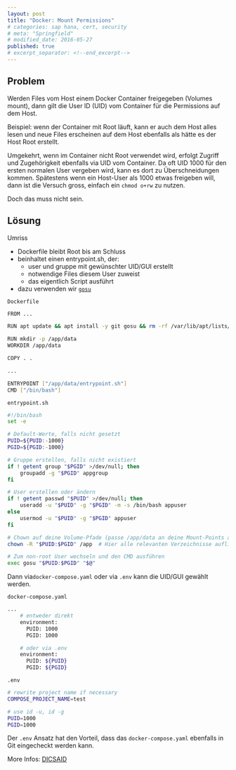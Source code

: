 ```yaml
---
layout: post
title: "Docker: Mount Permissions"
# categories: sap hana, cert, security
# meta: "Springfield"
# modified_date: 2016-05-27
published: true
# excerpt_separator: <!--end_excerpt-->
---
```


<!--
Nicest is not nice: (↪) will be with blue border
→ ⇒ ⇝ ↬
-->

## Problem
Werden Files vom Host einem Docker Container freigegeben (Volumes mount), dann gilt die User ID (UID) vom Container für die Permissions auf dem Host.

Beispiel: wenn der Container mit Root läuft, kann er auch dem Host alles lesen und neue Files erscheinen auf dem Host ebenfalls als hätte es der Host Root erstellt.

Umgekehrt, wenn im Container nicht Root verwendet wird, erfolgt Zugriff und Zugehörigkeit ebenfalls via UID vom Container.
Da oft UID 1000 für den ersten normalen User vergeben wird, kann es dort zu Überschneidungen kommen. Spätestens wenn ein Host-User als 1000 etwas freigeben will, dann ist die Versuch gross, einfach ein `chmod o+rw` zu nutzen.

Doch das muss nicht sein.

## Lösung
Umriss
* Dockerfile bleibt Root bis am Schluss
* beinhaltet einen entrypoint.sh, der:
  * user und gruppe mit gewünschter UID/GUI erstellt
  * notwendige Files diesem User zuweist
  * das eigentlich Script ausführt
* dazu verwenden wir [`gosu`](https://github.com/tianon/gosu)


`Dockerfile`
```bash
FROM ...

RUN apt update && apt install -y git gosu && rm -rf /var/lib/apt/lists/*

RUN mkdir -p /app/data
WORKDIR /app/data

COPY . .

...

ENTRYPOINT ["/app/data/entrypoint.sh"]
CMD ["/bin/bash"]
```

`entrypoint.sh`
```bash
#!/bin/bash
set -e

# Default-Werte, falls nicht gesetzt
PUID=${PUID:-1000}
PGID=${PGID:-1000}

# Gruppe erstellen, falls nicht existiert
if ! getent group "$PGID" >/dev/null; then
    groupadd -g "$PGID" appgroup
fi

# User erstellen oder ändern
if ! getent passwd "$PUID" >/dev/null; then
    useradd -u "$PUID" -g "$PGID" -m -s /bin/bash appuser
else
    usermod -u "$PUID" -g "$PGID" appuser
fi

# Chown auf deine Volume-Pfade (passe /app/data an deine Mount-Points an)
chown -R "$PUID:$PGID" /app  # Hier alle relevanten Verzeichnisse auflisten

# Zum non-root User wechseln und den CMD ausführen
exec gosu "$PUID:$PGID" "$@"
```

Dann via`docker-compose.yaml` oder via `.env` kann die UID/GUI gewählt werden.

`docker-compose.yaml`
```bash
...
    # entweder direkt
    environment:
      PUID: 1000
      PGID: 1000

    # oder via .env
    environment:
      PUID: ${PUID}
      PGID: ${PGID}
```

`.env`
```bash
# rewrite project name if necessary
COMPOSE_PROJECT_NAME=test

# use id -u, id -g
PUID=1000
PGID=1000
```

Der `.env` Ansatz hat den Vorteil, dass das `docker-compose.yaml` ebenfalls in Git eingecheckt werden kann.


More Infos: [DICSAID](https://docsaid.org/en/blog/gosu-usage/)

